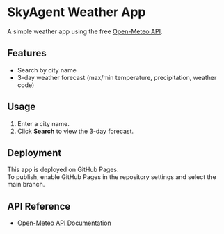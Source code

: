 # SkyAgent Weather App

A simple weather app using the free [Open-Meteo API](https://open-meteo.com/).

## Features
- Search by city name
- 3-day weather forecast (max/min temperature, precipitation, weather code)

## Usage
1. Enter a city name.
2. Click **Search** to view the 3-day forecast.

## Deployment

This app is deployed on GitHub Pages.  
To publish, enable GitHub Pages in the repository settings and select the main branch.

## API Reference

- [Open-Meteo API Documentation](https://open-meteo.com/en/docs)